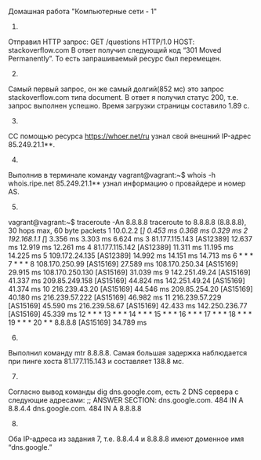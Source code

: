 Домашная работа "Компьютерные сети - 1"

1.
Отправил HTTP запрос:
GET /questions HTTP/1.0
HOST: stackoverflow.com
В ответ получил следующий код “301 Moved Permanently”.
То есть запрашиваемый ресурс был перемещен.

2.
Самый первый запрос, он же самый долгий(852 мс) это запрос stackoverflow.com типа document. В ответ я получил статус 200, т.е. запрос выполнен успешно. Время загрузки страницы составило 1.89 с.

3.
CС помощью ресурса https://whoer.net/ru узнал свой внешний IP-адрес 85.249.21.1**.

4.
Выполнив в терминале команду 
vagrant@vagrant:~$ whois -h whois.ripe.net 85.249.21.1**
узнал информацию о провайдере и номер AS.

5.
vagrant@vagrant:~$ traceroute -An 8.8.8.8
traceroute to 8.8.8.8 (8.8.8.8), 30 hops max, 60 byte packets
 1  10.0.2.2 [*]  0.453 ms  0.368 ms  0.329 ms
 2  192.168.1.1 [*]  3.356 ms  3.303 ms  6.624 ms
 3  81.177.115.143 [AS12389]  12.637 ms  12.919 ms  12.261 ms
 4  81.177.115.142 [AS12389]  11.311 ms  11.195 ms  14.225 ms
 5  109.172.24.135 [AS12389]  14.992 ms  14.151 ms  14.713 ms
 6  * * *
 7  * * *
 8  108.170.250.99 [AS15169]  27.589 ms 108.170.250.34 [AS15169]  29.915 ms 108.170.250.130 [AS15169]  31.039 ms
 9  142.251.49.24 [AS15169]  41.337 ms 209.85.249.158 [AS15169]  44.824 ms 142.251.49.24 [AS15169]  41.374 ms
10  216.239.43.20 [AS15169]  44.546 ms 209.85.254.20 [AS15169]  40.180 ms 216.239.57.222 [AS15169]  46.982 ms
11  216.239.57.229 [AS15169]  45.590 ms 216.239.58.67 [AS15169]  42.433 ms 142.250.236.77 [AS15169]  45.339 ms
12  * * *
13  * * *
14  * * *
15  * * *
16  * * *
17  * * *
18  * * *
19  * * *
20  * * 8.8.8.8 [AS15169]  34.789 ms

6.
Выполнил команду mtr 8.8.8.8. Самая большая задержка наблюдается при пинге хоста 81.177.115.143 и составляет 138.8 мс.

7.
Согласно вывод команды dig dns.google.com, есть 2 DNS сервера с следующие адресами:
;; ANSWER SECTION:
dns.google.com.		484	IN	A	8.8.4.4
dns.google.com.		484	IN	A	8.8.8.8

8.
Оба IP-адреса из задания 7, т.е. 8.8.4.4 и 8.8.8.8 имеют доменное имя “dns.google.”


